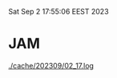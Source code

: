 Sat Sep  2 17:55:06 EEST 2023
# JAM
<a href='./cache/202309/02_17.log'>./cache/202309/02_17.log</a>
